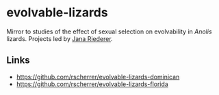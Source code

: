 # evolvable-lizards

Mirror to studies of the effect of sexual selection on evolvability in _Anolis_ lizards. Projects led by [Jana Riederer](https://github.com/Jana17).

## Links

* https://github.com/rscherrer/evolvable-lizards-dominican
* https://github.com/rscherrer/evolvable-lizards-florida
